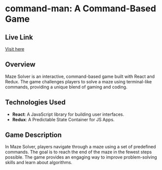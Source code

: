 # command-man: A Command-Based Game

## Live Link
[Visit here](https://command-man.vercel.app/)

## Overview
Maze Solver is an interactive, command-based game built with React and Redux. The game challenges players to solve a maze using terminal-like commands, providing a unique blend of gaming and coding.

## Technologies Used
- **React**: A JavaScript library for building user interfaces.
- **Redux**: A Predictable State Container for JS Apps.

## Game Description
In Maze Solver, players navigate through a maze using a set of predefined commands. The goal is to reach the end of the maze in the fewest steps possible. The game provides an engaging way to improve problem-solving skills and learn about algorithms.
